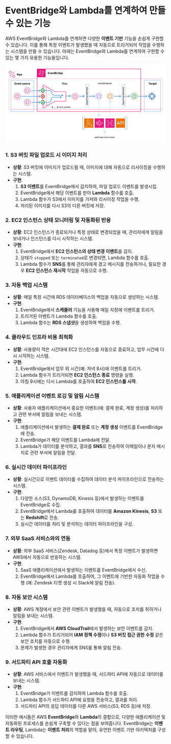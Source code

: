 # EventBridge와 Lambda를 연계하여 만들 수 있는 기능

AWS EventBridge와 Lambda를 연계하면 다양한 **이벤트 기반** 기능을 손쉽게 구현할 수 있습니다. 이를 통해 특정 이벤트가 발생했을 때 자동으로 트리거되어 작업을 수행하는 시스템을 만들 수 있습니다. 아래는 EventBridge와 Lambda를 연계하여 구현할 수 있는 몇 가지 유용한 기능들입니다.

![alt text](../../Images/cloud/event_bridge_graph.png)

### 1. **S3 버킷 파일 업로드 시 이미지 처리**
   - **상황**: S3 버킷에 이미지가 업로드될 때, 이미지에 대해 자동으로 리사이징을 수행하는 시스템.
   - **구현**: 
     1. **S3 이벤트**를 EventBridge에서 감지하여, 파일 업로드 이벤트를 발생시킴.
     2. EventBridge에서 해당 이벤트를 받아 **Lambda** 함수를 호출.
     3. Lambda 함수가 S3에서 이미지를 가져와 리사이징 작업을 수행.
     4. 처리된 이미지를 다시 S3의 다른 버킷에 저장.

### 2. **EC2 인스턴스 상태 모니터링 및 자동화된 반응**
   - **상황**: EC2 인스턴스가 종료되거나 특정 상태로 변경되었을 때, 관리자에게 알림을 보내거나 인스턴스를 다시 시작하는 시스템.
   - **구현**:
     1. EventBridge에서 **EC2 인스턴스의 상태 변경 이벤트**를 감지.
     2. 상태가 `stopped` 또는 `terminated`로 변경되면, Lambda 함수를 호출.
     3. Lambda 함수가 **SNS**를 통해 관리자에게 경고 메시지를 전송하거나, 필요한 경우 **EC2 인스턴스 재시작** 작업을 자동으로 수행.

### 3. **자동 백업 시스템**
   - **상황**: 매일 특정 시간에 RDS 데이터베이스의 백업을 자동으로 생성하는 시스템.
   - **구현**:
     1. EventBridge에서 **스케줄러** 기능을 사용해 매일 자정에 이벤트를 트리거.
     2. 트리거된 이벤트가 Lambda 함수를 호출.
     3. Lambda 함수는 **RDS 스냅샷**을 생성하여 백업을 수행.

### 4. **클라우드 인프라 비용 최적화**
   - **상황**: 사용량이 적은 시간대에 EC2 인스턴스를 자동으로 종료하고, 업무 시간에 다시 시작하는 시스템.
   - **구현**:
     1. EventBridge에서 업무 외 시간(예: 저녁 8시)에 이벤트를 트리거.
     2. Lambda 함수가 트리거되면 **EC2 인스턴스 종료** 명령을 실행.
     3. 아침 9시에는 다시 Lambda를 호출하여 **EC2 인스턴스를 시작**.

### 5. **애플리케이션 이벤트 로깅 및 알림 시스템**
   - **상황**: 사용자 애플리케이션에서 중요한 이벤트(예: 결제 완료, 계정 생성)를 처리하고 관련 부서에 알림을 보내는 시스템.
   - **구현**:
     1. 애플리케이션에서 발생하는 **결제 완료** 또는 **계정 생성** 이벤트를 EventBridge에 전송.
     2. EventBridge가 해당 이벤트를 Lambda에 전달.
     3. Lambda가 데이터를 분석하고, 결과를 **SNS**로 전송하여 이메일이나 문자 메시지로 관련 부서에 알림을 전달.

### 6. **실시간 데이터 파이프라인**
   - **상황**: 실시간으로 이벤트 데이터를 수집하여 데이터 분석 파이프라인으로 전송하는 시스템.
   - **구현**:
     1. 다양한 소스(S3, DynamoDB, Kinesis 등)에서 발생하는 이벤트를 EventBridge로 수집.
     2. EventBridge에서 Lambda를 호출하여 데이터를 **Amazon Kinesis**, **S3** 또는 **Redshift**로 전송.
     3. 실시간 데이터를 처리 및 분석하는 데이터 파이프라인을 구성.

### 7. **외부 SaaS 서비스와의 연동**
   - **상황**: 외부 SaaS 서비스(Zendesk, Datadog 등)에서 특정 이벤트가 발생하면 AWS에서 자동으로 반응하는 시스템.
   - **구현**:
     1. SaaS 애플리케이션에서 발생하는 이벤트를 EventBridge에서 수신.
     2. EventBridge에서 Lambda를 호출하여, 그 이벤트에 기반한 자동화 작업을 수행 (예: Zendesk 티켓 생성 시 Slack에 알림 전송).

### 8. **자동 보안 시스템**
   - **상황**: AWS 계정에서 보안 관련 이벤트가 발생했을 때, 자동으로 조치를 취하거나 알림을 보내는 시스템.
   - **구현**:
     1. EventBridge에서 **AWS CloudTrail**에서 발생하는 보안 이벤트를 감지.
     2. Lambda 함수가 트리거되어 **IAM 정책 수정**이나 **S3 버킷 접근 권한 수정** 같은 보안 조치를 자동으로 수행.
     3. 문제가 발생한 경우 관리자에게 SNS를 통해 알림 전송.

### 9. **서드파티 API 호출 자동화**
   - **상황**: AWS 서비스에서 이벤트가 발생했을 때, 서드파티 API에 자동으로 데이터를 보내는 시스템.
   - **구현**:
     1. EventBridge가 이벤트를 감지하여 Lambda 함수를 호출.
     2. Lambda 함수가 서드파티 API에 요청을 전송하고, 결과를 처리.
     3. 서드파티 API의 응답 데이터를 다른 AWS 서비스(S3, RDS 등)에 저장.

이러한 예시들은 AWS **EventBridge**와 **Lambda**의 결합으로, 다양한 애플리케이션 및 자동화된 프로세스를 손쉽게 구축할 수 있다는 점을 보여줍니다. EventBridge는 **이벤트 라우팅**, Lambda는 **이벤트 처리**의 역할을 맡아, 유연한 이벤트 기반 아키텍처를 구성할 수 있습니다.